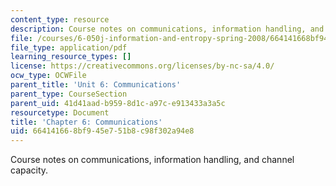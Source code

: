 ```yaml
---
content_type: resource
description: Course notes on communications, information handling, and channel capacity.
file: /courses/6-050j-information-and-entropy-spring-2008/664141668bf945e751b8c98f302a94e8_MIT6_050JS08_chapter6.pdf
file_type: application/pdf
learning_resource_types: []
license: https://creativecommons.org/licenses/by-nc-sa/4.0/
ocw_type: OCWFile
parent_title: 'Unit 6: Communications'
parent_type: CourseSection
parent_uid: 41d41aad-b959-8d1c-a97c-e913433a3a5c
resourcetype: Document
title: 'Chapter 6: Communications'
uid: 66414166-8bf9-45e7-51b8-c98f302a94e8
---
```

Course notes on communications, information handling, and channel capacity.